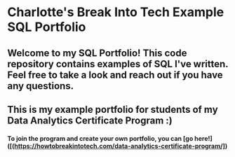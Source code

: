 # Charlotte's Break Into Tech Example SQL Portfolio

## Welcome to my SQL Portfolio! This code repository contains examples of SQL I've written. Feel free to take a look and reach out if you have any questions.

## This is my example portfolio for students of my Data Analytics Certificate Program :)

#### To join the program and create your own portfolio, you can [go here!]([(https://howtobreakintotech.com/data-analytics-certificate-program/])
